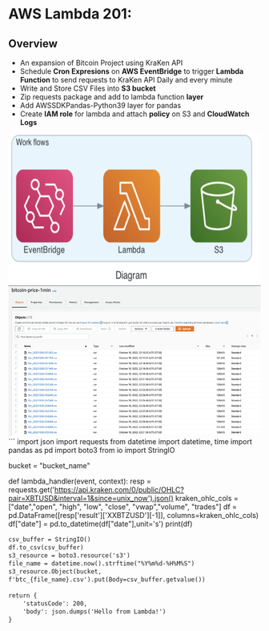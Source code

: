 # AWS Lambda 201: 
## Overview
* An expansion of Bitcoin Project using KraKen API
* Schedule **Cron Expresions** on **AWS EventBridge** to trigger **Lambda Function** to send requests to KraKen API Daily and every minute
* Write and Store CSV Files into **S3 bucket**
* Zip requests package and add to lambda function **layer**
* Add AWSSDKPandas-Python39 layer for pandas
* Create **IAM role** for lambda and attach **policy** on S3 and **CloudWatch Logs**

<img src="images/workflow.png" width="700" height="300" />
<img src="images/csv_btc_1min.png" width="700" height="300" />
```
import json
import requests
from datetime import datetime, time
import pandas as pd
import boto3
from io import StringIO

bucket = "bucket_name"

def lambda_handler(event, context):
    resp = requests.get('https://api.kraken.com/0/public/OHLC?pair=XBTUSD&interval=1&since=unix_now').json()
    kraken_ohlc_cols = ["date","open", "high", "low", "close", "vwap","volume", "trades"]
    df = pd.DataFrame([resp['result']['XXBTZUSD'][-1]], columns=kraken_ohlc_cols)
    df["date"] = pd.to_datetime(df["date"],unit='s') 
    print(df)
    
    csv_buffer = StringIO()
    df.to_csv(csv_buffer)
    s3_resource = boto3.resource('s3')
    file_name = datetime.now().strftime("%Y%m%d-%H%M%S")
    s3_resource.Object(bucket, f'btc_{file_name}.csv').put(Body=csv_buffer.getvalue())
    
    return {
        'statusCode': 200,
        'body': json.dumps('Hello from Lambda!')
    }

```



 
